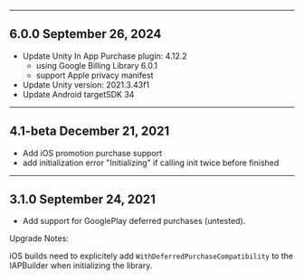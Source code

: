 -----------------------
6.0.0
September 26, 2024
-----------------------
- Update Unity In App Purchase plugin: 4.12.2
    - using Google Billing Library 6.0.1
    - support Apple privacy manifest
- Update Unity version: 2021.3.43f1
- Update Android targetSDK 34

-----------------------
4.1-beta
December 21, 2021
-----------------------
- Add iOS promotion purchase support
- add initialization error "Initializing" if calling init twice before finished

-----------------------
3.1.0
September 24, 2021
-----------------------
- Add support for GooglePlay deferred purchases (untested).

Upgrade Notes:

iOS builds need to explicitely add `WithDeferredPurchaseCompatibility` to the IAPBuilder when initializing the library. 